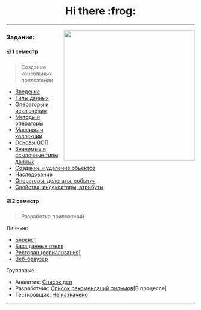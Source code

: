 <h1 align = "center">Hi there  :frog: </h1>  
   
_________
</head>
 <p>
      
   </p>
<body>
  
<img src="https://yappi.com.ua/public/user_files/it-english_1.gif"  align="right"  width="350" />
   
     
### Задания:  
     
#### :ballot_box_with_check: 1 семестр   
> Создание консольных приложений   
+ [Введение](https://github.com/Leeiss/HomeWork_FirstDZ)  
+ [Типы данных](https://github.com/Leeiss/HomeWork_DataTypes)  
+ [Операторы и исключения](https://github.com/Leeiss/HomeWork_OperatorsAndExceptions)  
+ [Методы и операторы](https://github.com/Leeiss/HomeWork_MethodsAndOperators)  
+ [Массивы и коллекции](https://github.com/Leeiss/HomeWork_ArraysAndCollections)  
+ [Основы ООП](https://github.com/Leeiss/HomeWork_OOPbasics)  
+ [Значимые и ссылочные типы данных](https://github.com/Leeiss/HomeWork_ReferenceAndValueTypes)  
+ [Создание и удаление обьектов](https://github.com/Leeiss/HomeWork_CreatingAndDeletingObjects)  [
](https://github.com/Leeiss/HomeWork_ReferenceAndValueTypes)
+ [Наследование](https://github.com/Leeiss/HomeWork_Inheritance)  
+ [Операторы, делегаты, события](https://github.com/Leeiss/HomeWork_OperationsDelegatesEvents)  
+ [Свойства, индексаторы, атрибуты](https://github.com/Leeiss/HomeWork_PropertiesIndexersAttributes)
  </body>
       

#### :ballot_box_with_check: 2 семестр
> Разработка приложений     
 
 Личные:    
   + [Блокнот](https://github.com/Leeiss/HomeWork_Notepad)  
   + [База данных отеля](https://github.com/Leeiss/HomeWork_Hotel)    
   + [Ресторан (сериализация)](https://github.com/Leeiss/Homework__Restaurant)  
   + [Веб-браузер](https://github.com/Leeiss/Homework_Browser)
           
 Групповые:  
   + Аналитик: [Список дел](https://github.com/Leeiss/TeamProject_ToDoList)  
   + Разработчик: [Список рекомендаций фильмов](https://github.com/Leeiss/TeamProject2_ListOfRecommendations)[В процессе]   
   + Тестировщик: [Не назначено]()
         
   ________
       
